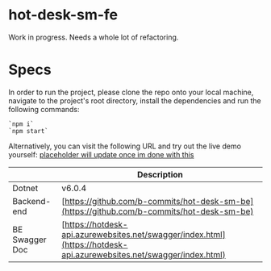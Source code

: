 # hot-desk-sm-fe
Work in progress. Needs a whole lot of refactoring.

# Specs

In order to run the project, please clone the repo onto your local machine, navigate to the project's root directory, install the dependencies and run the following commands:

    `npm i`
    `npm start`

Alternatively, you can visit the following URL and try out the live demo yourself:
[placeholder will update once im done with this](https://hotdesk-api.azurewebsites.net/swagger/index.html)

|                  | Description                                     |
| ---------------- | ----------------------------------------------- |
| Dotnet           | v6.0.4                                          |
| Backend-end      | [https://github.com/b-commits/hot-desk-sm-be](https://github.com/b-commits/hot-desk-sm-be) |
| BE Swagger Doc      | [https://hotdesk-api.azurewebsites.net/swagger/index.html](https://hotdesk-api.azurewebsites.net/swagger/index.html) |
